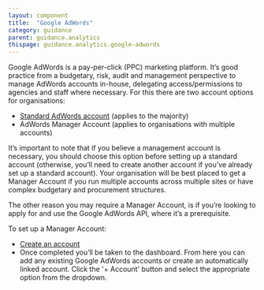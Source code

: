 ```yaml
---
layout: component
title:  "Google AdWords"
category: guidance
parent: guidance.analytics
thispage: guidance.analytics.google-adwords
---
```


Google AdWords is a pay-per-click (PPC) marketing platform. It’s good practice from a budgetary, risk, audit and management perspective to manage AdWords accounts in-house, delegating access/permissions to agencies and staff where necessary. For this there are two account options for organisations:

* [Standard AdWords account](https://adwords.google.com/home/) (applies to the majority)
* AdWords Manager Account (applies to organisations with multiple accounts)

It’s important to note that if you believe a management account is necessary, you should choose this option before setting up a standard account (otherwise, you’ll need to create another account if you’ve already set up a standard account). Your organisation will be best placed to get a Manager Account if you run multiple accounts across multiple sites or have complex budgetary and procurement structures.

The other reason you may require a Manager Account, is if you’re looking to apply for and use the Google AdWords API, where it’s a prerequisite.

To set up a Manager Account:

* [Create an account](https://adwords.google.com/home/tools/manager-accounts/)
* Once completed you’ll be taken to the dashboard. From here you can add any existing Google AdWords accounts or create an automatically linked account. Click the '+ Account' button and select the appropriate option from the dropdown.
